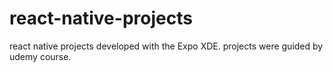 # react-native-projects
react native projects developed with the Expo XDE.
projects were guided by udemy course.
